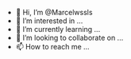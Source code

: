 - 👋 Hi, I’m @Marcelwssls
- 👀 I’m interested in ...
- 🌱 I’m currently learning ...
- 💞️ I’m looking to collaborate on ...
- 📫 How to reach me ...

<!---
Marcelwssls/Marcelwssls is a ✨ special ✨ repository because its `README.md` (this file) appears on your GitHub profile.
You can click the Preview link to take a look at your changes.
--->
